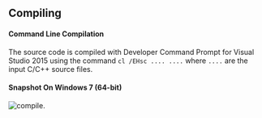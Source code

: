 ## Compiling

#### Command Line Compilation
The source code is compiled with Developer Command Prompt for Visual Studio 2015
using the command `cl /EHsc .... ....` where `....` are the input C/C++ source files.

#### Snapshot On Windows 7 (64-bit)
![compile](https://cloud.githubusercontent.com/assets/22178295/22188498/e12a4d5a-e169-11e6-8cfe-5366c320c29b.PNG).

